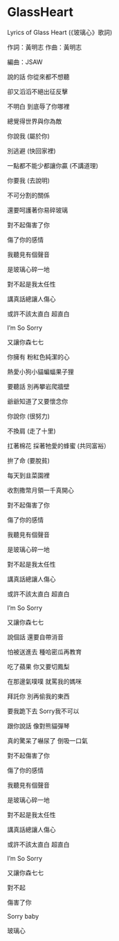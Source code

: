 # GlassHeart
Lyrics of Glass Heart (《玻璃心》歌詞)

作詞：黃明志   作曲：黃明志

編曲：JSAW

說的話 你從來都不想聽

卻又滔滔不絕出征反擊

不明白 到底辱了你哪裡

總覺得世界與你為敵

你說我 (屬於你)

別逃避 (快回家裡)

一點都不能少都讓你贏 (不講道理)

你要我 (去說明)

不可分割的關係

還要呵護著你易碎玻璃

對不起傷害了你

傷了你的感情

我聽見有個聲音

是玻璃心碎一地

對不起是我太任性

講真話總讓人傷心

或許不該太直白 超直白

I’m So Sorry

又讓你森七七

你擁有 粉紅色純潔的心

熱愛小狗小貓蝙蝠果子狸

要聽話 別再攀岩爬牆壁

爺爺知道了又要懷念你

你說你 (很努力)

不換肩 (走了十里)

扛著棉花 採著牠愛的蜂蜜 (共同富裕）

拚了命 (要脫貧)

每天到韭菜園裡

收割撒幣月領一千真開心

對不起傷害了你

傷了你的感情

我聽見有個聲音

是玻璃心碎一地

對不起是我太任性

講真話總讓人傷心

或許不該太直白 超直白

I’m So Sorry

又讓你森七七

說個話 還要自帶消音

怕被送進去 種哈密瓜再教育

吃了蘋果 你又要切鳳梨

在那邊氣噗噗 就罵我的媽咪

拜託你 別再偷我的東西

要我跪下去 Sorry我不可以

跟你說話 像對熊貓彈琴

真的驚呆了嚇尿了 倒吸一口氣

對不起傷害了你

傷了你的感情

我聽見有個聲音

是玻璃心碎一地

對不起是我太任性

講真話總讓人傷心

或許不該太直白 超直白

I’m So Sorry

又讓你森七七

對不起

傷害了你

Sorry baby

玻璃心
